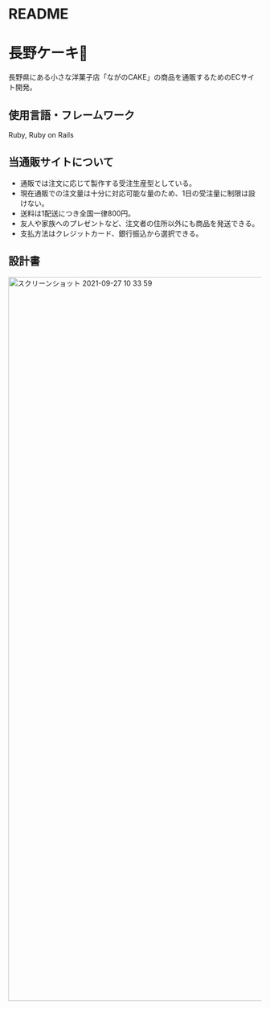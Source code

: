 # README

# 長野ケーキ🍰
長野県にある小さな洋菓子店「ながのCAKE」の商品を通販するためのECサイト開発。

## 使用言語・フレームワーク
Ruby, Ruby on Rails

## 当通販サイトについて
* 通販では注文に応じて製作する受注生産型としている。
* 現在通販での注文量は十分に対応可能な量のため、1日の受注量に制限は設けない。
* 送料は1配送につき全国一律800円。
* 友人や家族へのプレゼントなど、注文者の住所以外にも商品を発送できる。
* 支払方法はクレジットカード、銀行振込から選択できる。

## 設計書
<img width="1440" alt="スクリーンショット 2021-09-27 10 33 59" src="https://user-images.githubusercontent.com/87141681/134832977-a4c7688c-c346-4010-ae03-7ec0b742adbf.png">
